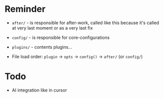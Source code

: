 # Reminder

- `after/` - is responsible for after-work, called like this because it's called at very last moment or as a very last fix
- `config/` - is responsible for core-configurations
- `plugins/` - contents plugins...

- File load order: `plugin` -> `opts` -> `config()` -> `after/` (or `config/`)

# Todo

- AI integration like in cursor
